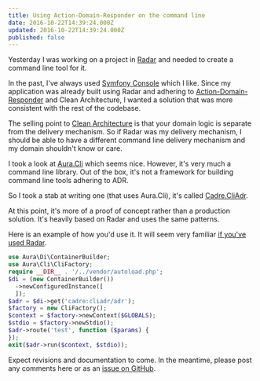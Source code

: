 ```yaml
---
title: Using Action-Domain-Responder on the command line
date: 2016-10-22T14:39:24.000Z
updated: 2016-10-22T14:39:24.000Z
published: false
---
```


Yesterday I was working on a project in [Radar](https://github.com/radarphp/Radar.Project) and needed to create a command line tool for it.

In the past, I've always used [Symfony Console](http://symfony.com/doc/current/components/console.html) which I like. Since my application was already built using Radar and adhering to [Action-Domain-Responder](http://pmjones.io/adr/) and Clean Architecture, I wanted a solution that was more consistent with the rest of the codebase.

The selling point to [Clean Architecture](https://8thlight.com/blog/uncle-bob/2012/08/13/the-clean-architecture.html) is that your domain logic is separate from the delivery mechanism. So if Radar was my delivery mechanism, I should be able to have a different command line delivery mechanism and my domain shouldn't know or care.

I took a look at [Aura.Cli](https://github.com/auraphp/Aura.Cli) which seems nice. However, it's very much a command line library. Out of the box, it's not a framework for building command line tools adhering to ADR.

So I took a stab at writing one (that uses Aura.Cli), it's called [Cadre.CliAdr](https://github.com/cadrephp/Cadre.CliAdr).

At this point, it's more of a proof of concept rather than a production solution. It's heavily based on Radar and uses the same patterns.

Here is an example of how you'd use it. It will seem very familiar [if you've used Radar](/radar-under-the-hood/).

```php
use Aura\Di\ContainerBuilder;
use Aura\Cli\CliFactory;
require __DIR__ . '/../vendor/autoload.php';
$di = (new ContainerBuilder())
  ->newConfiguredInstance([
  ]);
$adr = $di->get('cadre:cliadr/adr');
$factory = new CliFactory();
$context = $factory->newContext($GLOBALS);
$stdio = $factory->newStdio();
$adr->route('test', function ($params) {
});
exit($adr->run($context, $stdio));
```

Expect revisions and documentation to come.  In the meantime, please post any comments here or as an [issue on GitHub](https://github.com/cadrephp/Cadre.CliAdr/issues).

